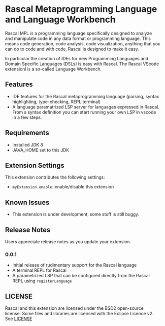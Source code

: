 # Rascal Metaprogramming Language and Language Workbench

Rascal MPL is a programming language specifically designed to analyze and manipulate code in 
any data format or programming language. This means code generation, code analysis, code visualization,
anything that you can do to code and with code, Rascal is designed to make it easy.

In particular the creation of IDEs for new Programming Languages and Domain Specific Languages (DSLs)
is easy with Rascal. The Rascal VScode extensionl is a so-called Language Workbench.

## Features

* IDE features for the Rascal metaprogramming language (parsing, syntax highlighting, type-checking, REPL terminal)
* A language paramatrized LSP server for languages expressed in Rascal. From a syntax definition you can start running your own LSP in vscode in a few steps.

## Requirements

* Installed JDK 8 
* JAVA_HOME set to this JDK

## Extension Settings

This extension contributes the following settings:

* `myExtension.enable`: enable/disable this extension

## Known Issues

* This extension is under development, some stuff is still buggy.

## Release Notes

Users appreciate release notes as you update your extension.

### 0.0.1

* Initial release of rudimentary support for the Rascal language
* A terminal REPL for Rascal
* A parametrized LSP that can be configured directly from the Rascal REPL using `registerLanguage`

## LICENSE

Rascal and this extension are licensed under the BSD2 open-source license. Some files
and libraries are licensed with the Eclipse Licence v2. See [LICENSE](todo)
